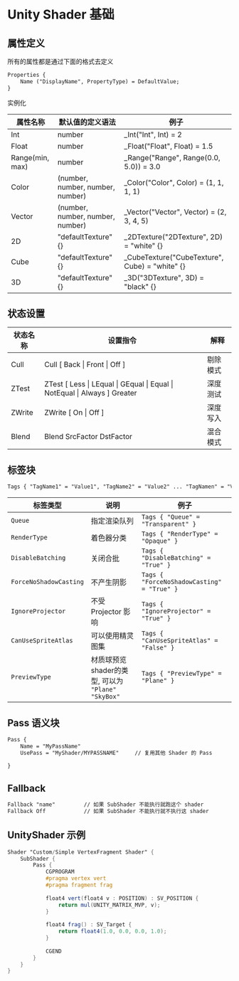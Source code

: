 # Unity Shader 基础

## 属性定义

所有的属性都是通过下面的格式去定义

```txt
Properties {
	Name ("DisplayName", PropertyType) = DefaultValue;
}
```

实例化

| 属性名称        | 默认值的定义语法                 | 例子                                           |
| --------------- | -------------------------------- | ---------------------------------------------- |
| Int             | number                           | _Int("Int", Int) = 2                           |
| Float           | number                           | _Float("Float", Float) = 1.5                   |
| Range(min, max) | number                           | _Range("Range", Range(0.0, 5.0)) = 3.0         |
| Color           | (number, number, number, number) | _Color("Color", Color) = (1,  1, 1, 1)         |
| Vector          | (number, number, number, number) | _Vector("Vector", Vector) = (2, 3, 4, 5)       |
| 2D              | "defaultTexture" {}              | _2DTexture("2DTexture", 2D) = "white" {}       |
| Cube            | "defaultTexture" {}              | _CubeTexture("CubeTexture", Cube) = "white" {} |
| 3D              | "defaultTexture" {}              | _3D("3DTexture", 3D) = "black" {}              |

## 状态设置

| 状态名称 | 设置指令                                                     | 解释     |
| -------- | ------------------------------------------------------------ | -------- |
| Cull     | Cull [ Back \| Front \| Off ]                                | 剔除模式 |
| ZTest    | ZTest [ Less \| LEqual \| GEqual \| Equal \| NotEqual \| Always ] Greater | 深度测试 |
| ZWrite   | ZWrite [ On \| Off ]                                         | 深度写入 |
| Blend    | Blend SrcFactor DstFactor                                    | 混合模式 |

## 标签块

```tex
Tags { "TagName1" = "Value1", "TagName2" = "Value2" ... "TagNamen" = "Valuen" }
```

| 标签类型               | 说明                                              | 例子                                       |
| ---------------------- | ------------------------------------------------- | ------------------------------------------ |
| `Queue`                | 指定渲染队列                                      | `Tags { "Queue" = "Transparent" }`         |
| `RenderType`           | 着色器分类                                        | `Tags { "RenderType" = "Opaque" }`         |
| `DisableBatching`      | 关闭合批                                          | `Tags { "DisableBatching" = "True" }`      |
| `ForceNoShadowCasting` | 不产生阴影                                        | `Tags { "ForceNoShadowCasting" = "True" }` |
| `IgnoreProjector`      | 不受 Projector 影响                               | `Tags { "IgnoreProjector" = "True" }`      |
| `CanUseSpriteAtlas`    | 可以使用精灵图集                                  | `Tags { "CanUseSpriteAtlas" = "False" }`   |
| `PreviewType`          | 材质球预览shader的类型, 可以为 `"Plane" "SkyBox"` | `Tags { "PreviewType" = "Plane" }`         |

## Pass 语义块

```txt
Pass {
	Name = "MyPassName"
	UsePass = "MyShader/MYPASSNAME"		// 复用其他 Shader 的 Pass
	
}
```

## Fallback

```tex
Fallback "name"			// 如果 SubShader 不能执行就跑这个 shader
Fallback Off			// 如果 SubShader 不能执行就不执行这 shader
```

## UnityShader 示例

```glsl
Shader "Custom/Simple VertexFragment Shader" {
	SubShader {
		Pass {
			CGPROGRAM
			#pragma vertex vert
			#pragma fragment frag
				
            float4 vert(float4 v : POSITION) : SV_POSITION {
				return mul(UNITY_MATRIX_MVP, v);
            }
			
            float4 frag() : SV_Target {
                return float4(1.0, 0.0, 0.0, 1.0);
            }
            
			CGEND
		}
	}
}
```


